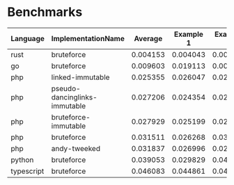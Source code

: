 # Benchmarks
|Language|ImplementationName|Average|Example 1|Example 2|Example 3|
|---|---|---|---|---|---|
|rust|bruteforce|0.004153|0.004043|0.004141|0.004276|
|go|bruteforce|0.009603|0.019113|0.004877|0.004819|
|php|linked-immutable|0.025355|0.026047|0.024423|0.025596|
|php|pseudo-dancinglinks-immutable|0.027206|0.024354|0.028997|0.028268|
|php|bruteforce-immutable|0.027929|0.025199|0.028727|0.02986|
|php|bruteforce|0.031511|0.026268|0.032919|0.035346|
|php|andy-tweeked|0.031837|0.026996|0.028918|0.039598|
|python|bruteforce|0.039053|0.029829|0.042562|0.044767|
|typescript|bruteforce|0.046083|0.044861|0.04642|0.046968|
